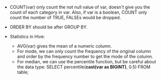 * COUNT(var) only count the not null value of var, doesn't give you the count of each category in var. Also, if var is a boolean, COUNT only count the number of TRUE, FALSEs would be dropped.

* ORDER BY should be after GROUP BY.

* Statistics in Hive:
  * AVG(var) gives the mean of a numeric column.
  * For mode, we can only count the frequency of the original column and order by the frequency number to get the mode of the column.
  * For median, we can use the percentile function, but be careful about the data type: SELECT percentile(**cast(var as BIGINT)**, 0.5) FROM table;
